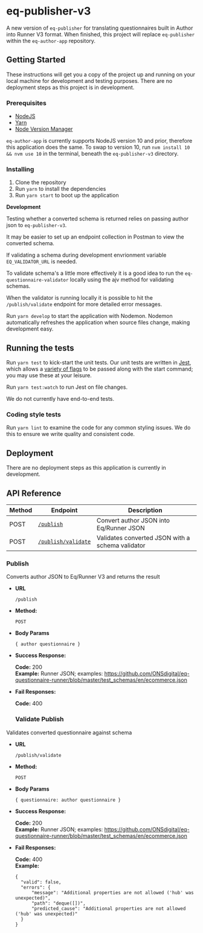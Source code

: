 # eq-publisher-v3

A new version of `eq-publisher` for translating questionnaires built in Author into Runner V3 format. When finished, this project will replace `eq-publisher` within the `eq-author-app` repository.

## Getting Started

These instructions will get you a copy of the project up and running on your local machine for development and testing purposes. There are no deployment steps as this project is in development.

### Prerequisites

- [NodeJS](https://nodejs.org/en/)
- [Yarn](https://classic.yarnpkg.com/en/)
- [Node Version Manager](https://github.com/nvm-sh/nvm)

`eq-author-app` is currently supports NodeJS version 10 and prior, therefore this application does the same. To swap to version 10, run `nvm install 10 && nvm use 10` in the terminal, beneath the `eq-publisher-v3` directory.

### Installing

1. Clone the repository
2. Run `yarn` to install the dependencies
3. Run `yarn start` to boot up the application

**Development**

Testing whether a converted schema is returned relies on passing author json to `eq-publisher-v3`.

It may be easier to set up an endpoint collection in Postman to view the converted schema.

If validating a schema during development envrionment variable `EQ_VALIDATOR_URL` is needed.

To validate schema's a little more effectively it is a good idea to run the `eq-questionnaire-validator` locally using the ajv method for validating schemas.

When the validator is running locally it is possible to hit the `/publish/validate` endpoint for more detailed error messages.

Run `yarn develop` to start the application with Nodemon. Nodemon automatically refreshes the application when source files change, making development easy.

## Running the tests

Run `yarn test` to kick-start the unit tests. Our unit tests are written in [Jest](https://jestjs.io/), which allows a [variety of flags](https://jestjs.io/docs/en/cli#options) to be passed along with the start command; you may use these at your leisure.

Run `yarn test:watch` to run Jest on file changes.

We do not currently have end-to-end tests.

### Coding style tests

Run `yarn lint` to examine the code for any common styling issues. We do this to ensure we write quality and consistent code.

## Deployment

There are no deployment steps as this application is currently in development.

## API Reference

| Method | Endpoint                       | Description                                      |
| ------ | ------------------------------ | ------------------------------------------------ |
| POST   | [`/publish`](#publish)         | Convert author JSON into Eq/Runner JSON          |
| POST   | [`/publish/validate`](#submit) | Validates converted JSON with a schema validator |

### Publish

Converts author JSON to Eq/Runner V3 and returns the result

- **URL**

  `/publish`

- **Method:**

  `POST`

- **Body Params**

  ```
  { author questionnaire }
  ```

- **Success Response:**

  **Code:** 200 <br />
  **Example:** Runner JSON; examples: https://github.com/ONSdigital/eq-questionnaire-runner/blob/master/test_schemas/en/ecommerce.json

- **Fail Responses:**

  **Code:** 400 <br/>

  ### Validate Publish

Validates converted questionnaire against schema

- **URL**

  `/publish/validate`

- **Method:**

  `POST`

- **Body Params**

  ```
  { questionnaire: author questionnaire }
  ```

- **Success Response:**

  **Code:** 200 <br />
  **Example:** Runner JSON; examples: https://github.com/ONSdigital/eq-questionnaire-runner/blob/master/test_schemas/en/ecommerce.json

- **Fail Responses:**

  **Code:** 400 <br/>
  **Example:**

  ```
  {
    "valid": false,
    "errors": {
        "message": "Additional properties are not allowed ('hub' was unexpected)",
        "path": "deque([])",
        "predicted_cause": "Additional properties are not allowed ('hub' was unexpected)"
    }
  }
  ```
